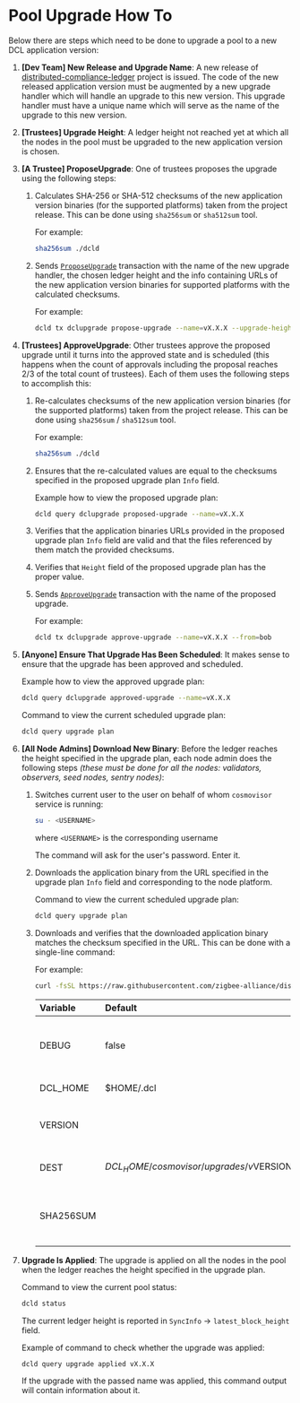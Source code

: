 # Pool Upgrade How To

Below there are steps which need to be done to upgrade a pool to a new DCL
application version:

1. **[Dev Team] New Release and Upgrade Name**: A new release of
   [distributed-compliance-ledger](https://github.com/zigbee-alliance/distributed-compliance-ledger)
   project is issued. The code of the new released application version must be
   augmented by a new upgrade handler which will handle an upgrade to this new
   version. This upgrade handler must have a unique name which will serve as the
   name of the upgrade to this new version.

2. **[Trustees] Upgrade Height**: A ledger height not reached yet at which all
   the nodes in the pool must be upgraded to the new application version is
   chosen.

3. **[A Trustee] ProposeUpgrade**: One of trustees proposes the upgrade using
   the following steps:

   1. Calculates SHA-256 or SHA-512 checksums of the new application version
      binaries (for the supported platforms) taken from the project release.
      This can be done using `sha256sum` or `sha512sum` tool.

      For example:

      ```bash
      sha256sum ./dcld
      ```

   2. Sends [`ProposeUpgrade`](./transactions.md#propose_upgrade) transaction
      with the name of the new upgrade handler, the chosen ledger height and the
      info containing URLs of the new application version binaries for supported
      platforms with the calculated checksums.

      For example:

      ```bash
      dcld tx dclupgrade propose-upgrade --name=vX.X.X --upgrade-height=<int64> --upgrade-info="{\"binaries\":{\"linux/amd64\":\"https://github.com/zigbee-alliance/distributed-compliance-ledger/releases/download/vX.X.X/dcld?checksum=sha256:50708d4f7e00da347d4e678bf26780cd424232461c4bb414f72391c75e39545a\"}}" --from=alice
      ```

4. **[Trustees] ApproveUpgrade**: Other trustees approve the proposed upgrade
   until it turns into the approved state and is scheduled (this happens when
   the count of approvals including the proposal reaches 2/3 of the total count
   of trustees). Each of them uses the following steps to accomplish this:

   1. Re-calculates checksums of the new application version binaries (for the
      supported platforms) taken from the project release. This can be done
      using `sha256sum` / `sha512sum` tool.

      For example:

      ```bash
      sha256sum ./dcld
      ```

   2. Ensures that the re-calculated values are equal to the checksums specified
      in the proposed upgrade plan `Info` field.

      Example how to view the proposed upgrade plan:

      ```bash
      dcld query dclupgrade proposed-upgrade --name=vX.X.X
      ```

   3. Verifies that the application binaries URLs provided in the proposed
      upgrade plan `Info` field are valid and that the files referenced by them
      match the provided checksums.

   4. Verifies that `Height` field of the proposed upgrade plan has the proper
      value.

   5. Sends [`ApproveUpgrade`](./transactions.md#approve_upgrade) transaction
      with the name of the proposed upgrade.

      For example:

      ```bash
      dcld tx dclupgrade approve-upgrade --name=vX.X.X --from=bob
      ```

5. **[Anyone] Ensure That Upgrade Has Been Scheduled**: It makes sense to ensure
   that the upgrade has been approved and scheduled.

   Example how to view the approved upgrade plan:

   ```bash
   dcld query dclupgrade approved-upgrade --name=vX.X.X
   ```

   Command to view the current scheduled upgrade plan:

   ```bash
   dcld query upgrade plan
   ```

6. **[All Node Admins] Download New Binary**: Before the ledger reaches the
   height specified in the upgrade plan, each node admin does the following
   steps *(these must be done for all the nodes: validators, observers, seed
   nodes, sentry nodes)*:

    1. Switches current user to the user on behalf of whom `cosmovisor` service
       is running:

       ```bash
       su - <USERNAME>
       ```

       where `<USERNAME>` is the corresponding username

       The command will ask for the user's password. Enter it.

    2. Downloads the application binary from the URL specified in the upgrade
       plan `Info` field and corresponding to the node platform.

       Command to view the current scheduled upgrade plan:

       ```bash
       dcld query upgrade plan
       ```

    3. Downloads and verifies that the downloaded application binary matches
       the checksum specified in the URL. This can be done with a single-line
       command:

       For example:

       ```bash
       curl -fsSL https://raw.githubusercontent.com/zigbee-alliance/distributed-compliance-ledger/master/deployment/scripts/install.sh | SHA256SUM=ea0e16eed3cc30b5a7f17299aca01b5d827b9a04576662d957af02608bca0fb6 bash
       ```

       | Variable   | Default                                     | Description                                  |
       |:-----------|:--------------------------------------------|----------------------------------------------|
       | DEBUG      | false                                       | Enables verbose mode during the execution    |
       | DCL_HOME   | $HOME/.dcl                                  | DCL home folder                              |
       | VERSION    |                                             | DCL binary version to be upgraded            |
       | DEST       | $DCL_HOME/cosmovisor/upgrades/v$VERSION/bin | Destination path for DCL binary              |
       | SHA256SUM  |                                             | SHA256 sum value for DCL binary verification |

7. **Upgrade Is Applied**: The upgrade is applied on all the nodes in the pool
   when the ledger reaches the height specified in the upgrade plan.

   Command to view the current pool status:

   ```bash
   dcld status
   ```

   The current ledger height is reported in `SyncInfo` -> `latest_block_height`
   field.

   Example of command to check whether the upgrade was applied:

   ```bash
   dcld query upgrade applied vX.X.X
   ```

   If the upgrade with the passed name was applied, this command output will
   contain information about it.
